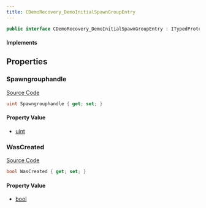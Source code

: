 ```yaml
---
title: CDemoRecovery_DemoInitialSpawnGroupEntry
---
```


```csharp
public interface CDemoRecovery_DemoInitialSpawnGroupEntry : ITypedProtobuf<CDemoRecovery_DemoInitialSpawnGroupEntry>, INativeHandle
```

#### Implements

## Properties

### Spawngrouphandle

[Source Code](https://github.com/swiftly-solution/swiftlys2/blob/beta/managed/src/SwiftlyS2.Generated/Protobufs/Interfaces/CDemoRecovery_DemoInitialSpawnGroupEntry.cs#L13)

```csharp
uint Spawngrouphandle { get; set; }
```

#### Property Value

- [uint](https://learn.microsoft.com/dotnet/api/system.uint32)

### WasCreated

[Source Code](https://github.com/swiftly-solution/swiftlys2/blob/beta/managed/src/SwiftlyS2.Generated/Protobufs/Interfaces/CDemoRecovery_DemoInitialSpawnGroupEntry.cs#L16)

```csharp
bool WasCreated { get; set; }
```

#### Property Value

- [bool](https://learn.microsoft.com/dotnet/api/system.boolean)

